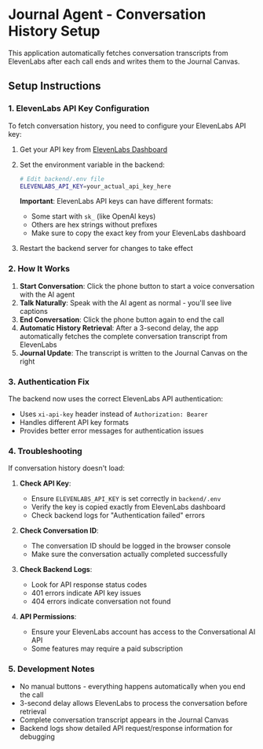 # Journal Agent - Conversation History Setup

This application automatically fetches conversation transcripts from ElevenLabs after each call ends and writes them to the Journal Canvas.

## Setup Instructions

### 1. ElevenLabs API Key Configuration

To fetch conversation history, you need to configure your ElevenLabs API key:

1. Get your API key from [ElevenLabs Dashboard](https://elevenlabs.io/app/settings/api-keys)

2. Set the environment variable in the backend:
   ```bash
   # Edit backend/.env file
   ELEVENLABS_API_KEY=your_actual_api_key_here
   ```

   **Important**: ElevenLabs API keys can have different formats:
   - Some start with `sk_` (like OpenAI keys)
   - Others are hex strings without prefixes
   - Make sure to copy the exact key from your ElevenLabs dashboard

3. Restart the backend server for changes to take effect

### 2. How It Works

1. **Start Conversation**: Click the phone button to start a voice conversation with the AI agent
2. **Talk Naturally**: Speak with the AI agent as normal - you'll see live captions
3. **End Conversation**: Click the phone button again to end the call
4. **Automatic History Retrieval**: After a 3-second delay, the app automatically fetches the complete conversation transcript from ElevenLabs
5. **Journal Update**: The transcript is written to the Journal Canvas on the right

### 3. Authentication Fix

The backend now uses the correct ElevenLabs API authentication:
- Uses `xi-api-key` header instead of `Authorization: Bearer`
- Handles different API key formats
- Provides better error messages for authentication issues

### 4. Troubleshooting

If conversation history doesn't load:

1. **Check API Key**: 
   - Ensure `ELEVENLABS_API_KEY` is set correctly in `backend/.env`
   - Verify the key is copied exactly from ElevenLabs dashboard
   - Check backend logs for "Authentication failed" errors

2. **Check Conversation ID**: 
   - The conversation ID should be logged in the browser console
   - Make sure the conversation actually completed successfully

3. **Check Backend Logs**: 
   - Look for API response status codes
   - 401 errors indicate API key issues
   - 404 errors indicate conversation not found

4. **API Permissions**: 
   - Ensure your ElevenLabs account has access to the Conversational AI API
   - Some features may require a paid subscription

### 5. Development Notes

- No manual buttons - everything happens automatically when you end the call
- 3-second delay allows ElevenLabs to process the conversation before retrieval
- Complete conversation transcript appears in the Journal Canvas
- Backend logs show detailed API request/response information for debugging
